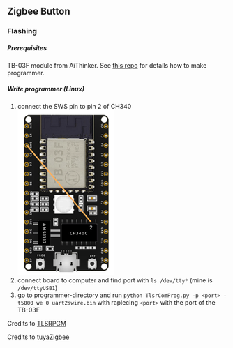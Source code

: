 ## Zigbee Button

### Flashing

##### Prerequisites

TB-03F module from AiThinker. See [this repo](https://github.com/pvvx/TLSRPGM) for details how to make programmer.

##### Write programmer (Linux)

1. connect the SWS pin to pin 2 of CH340
   ![TB-03F](image/TB-03F.png)
2. connect board to computer and find port with `ls /dev/tty*` (mine is `/dev/ttyUSB1`)
3. go to programmer-directory and run `python TlsrComProg.py -p <port> -t5000 we 0 uart2swire.bin` with raplecing `<port>` with the port of the TB-03F

Credits to [TLSRPGM](https://github.com/pvvx/TLSRPGM)

Credits to [tuyaZigbee](https://github.com/doctor64/tuyaZigbee)
